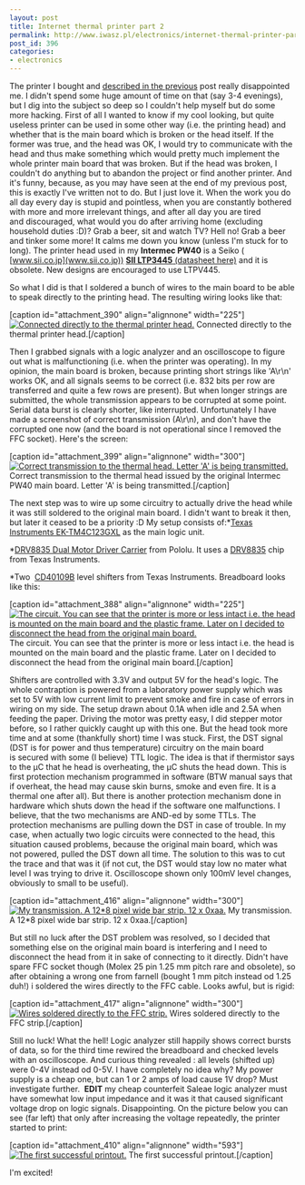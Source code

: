 ```yaml
---
layout: post
title: Internet thermal printer part 2
permalink: http://www.iwasz.pl/electronics/internet-thermal-printer-part-2/index.html
post_id: 396
categories: 
- electronics
---
```


The printer I bought and 
[described in the previous](http://www.iwasz.pl/electronics/internet-thermal-printer/) post really disappointed me. I didn't spend some huge amount of time on that (say 3-4 evenings), but I dig into the subject so deep so I couldn't help myself but do some more hacking. First of all I wanted to know if my cool looking, but quite useless printer can be used in some other way (i.e. the printing head) and whether that is the main board which is broken or the head itself. If the former was true, and the head was OK, I would try to communicate with the head and thus make something which would pretty much implement the whole printer main board that was broken. But if the head was broken, I couldn't do anything but to abandon the project or find another printer. And it's funny, because, as you may have seen at the end of my previous post, this is exactly I've written not to do. But I just love it. When the work you do all day every day is stupid and pointless, when you are constantly bothered with more and more irrelevant things, and after all day you are tired and discouraged, what would you do after arriving home (excluding household duties :D)? Grab a beer, sit and watch TV? Hell no! Grab a beer and tinker some more! It calms me down you know (unless I'm stuck for to long). The printer head used in my 
**Intermec PW40**
 is a Seiko (
[www.sii.co.jp](www.sii.co.jp)) 
[**SII 
LTP3445**
(datasheet here)](http://zival.ru/sites/default/files/download/ltp3445.pdf) and it is obsolete. New designs are encouraged to use LTPV445.

So what I did is that I soldered a bunch of wires to the main board to be able to speak directly to the printing head. The resulting wiring looks like that:

[caption id="attachment_390" align="alignnone" width="225"]
[![Connected directly to the thermal printer head.](http://www.iwasz.pl/wp-content/uploads/2014/07/IMG_20140708_010418-225x300.jpg)](http://www.iwasz.pl/wp-content/uploads/2014/07/IMG_20140708_010418.jpg) Connected directly to the thermal printer head.[/caption]


Then I grabbed signals with a logic analyzer and an oscilloscope to figure out what is malfunctioning (i.e. when the printer was operating). In my opinion, the main board is broken, because printing short strings like 'A\r\n' works OK, and all signals seems to be correct (i.e. 832 bits per row are transferred and quite a few rows are present). But when longer strings are submitted, the whole transmission appears to be corrupted at some point. Serial data burst is clearly shorter, like interrupted. Unfortunately I have made a screenshot of correct transmission (A\r\n), and don't have the corrupted one now (and the board is not operational since I removed the FFC socket). Here's the screen:

[caption id="attachment_399" align="alignnone" width="300"]
[![Correct transmission to the thermal head. Letter 'A' is being transmitted.](http://www.iwasz.pl/wp-content/uploads/2014/07/screenshot-300x183.png)](http://www.iwasz.pl/wp-content/uploads/2014/07/screenshot.png) Correct transmission to the thermal head issued by the original Intermec PW40 main board. Letter 'A' is being transmitted.[/caption]

The next step was to wire up some circuitry to actually drive the head while it was still soldered to the original main board. I didn't want to break it then, but later it ceased to be a priority :D My setup consists of:*[Texas Instruments EK-TM4C123GXL](http://www.ti.com/tool/ek-tm4c123gxl) as the main logic unit.

	
*[DRV8835 Dual Motor Driver Carrier](http://www.pololu.com/product/2135) from Pololu. It uses a 
[DRV8835](http://www.ti.com/product/drv8835) chip from Texas Instruments.

	
*Two 
[CD40109B](http://www.ti.com/product/cd40109b) level shifters from Texas Instruments.
Breadboard looks like this:

[caption id="attachment_388" align="alignnone" width="225"]
[![The circuit. You can see that the printer is more or less intact i.e. the head is mounted on the main board and the plastic frame. Later on I decided to disconnect the head from the original main board.](http://www.iwasz.pl/wp-content/uploads/2014/07/IMG_20140708_000707-225x300.jpg)](http://www.iwasz.pl/wp-content/uploads/2014/07/IMG_20140708_000707.jpg) The circuit. You can see that the printer is more or less intact i.e. the head is mounted on the main board and the plastic frame. Later on I decided to disconnect the head from the original main board.[/caption]

Shifters are controlled with 3.3V and output 5V for the head's logic. The whole contraption is powered from a laboratory power supply which was set to 5V with low current limit to prevent smoke and fire in case of errors in wiring on my side. The setup drawn about 0.1A when idle and 2.5A when feeding the paper. Driving the motor was pretty easy, I did stepper motor before, so I rather quickly caught up with this one. But the head took more time and at some (thankfully short) time I was stuck. First, the DST signal (DST is for power and thus temperature) circuitry on the main board is secured with some (I believe) TTL logic. The idea is that if thermistor says to the µC that he head is overheating, the µC shuts the head down. This is first protection mechanism programmed in software (BTW manual says that if overheat, the head may cause skin burns, smoke and even fire. It is a thermal one after all). But there is another protection mechanism done in hardware which shuts down the head if the software one malfunctions. I believe, that the two mechanisms are AND-ed by some TTLs. The protection mechanisms are pulling down the DST in case of trouble. In my case, when actually two logic circuits were connected to the head, this situation caused problems, because the original main board, which was not powered, pulled the DST down all time. The solution to this was to cut the trace and that was it (if not cut, the DST would stay low no mater what level I was trying to drive it. Oscilloscope shown only 100mV level changes, obviously to small to be useful).

[caption id="attachment_416" align="alignnone" width="300"]
[![My transmission. A 12*8 pixel wide bar strip. 12 x 0xaa.](http://www.iwasz.pl/wp-content/uploads/2014/07/screenshot1-300x183.png)](http://www.iwasz.pl/wp-content/uploads/2014/07/screenshot1.png) My transmission. A 12*8 pixel wide bar strip. 12 x 0xaa.[/caption]

But still no luck after the DST problem was resolved, so I decided that something else on the original main board is interfering and I need to disconnect the head from it in sake of connecting to it directly. Didn't have spare FFC socket though (Molex 25 pin 1.25 mm pitch rare and obsolete), so after obtaining a wrong one from farnell (bought 1 mm pitch instead od 1.25 duh!) i soldered the wires directly to the FFC cable. Looks awful, but is rigid:

[caption id="attachment_417" align="alignnone" width="300"]
[![Wires soldered directly to the FFC strip.](http://www.iwasz.pl/wp-content/uploads/2014/07/IMG_20140711_233318-300x225.jpg)](http://www.iwasz.pl/wp-content/uploads/2014/07/IMG_20140711_233318.jpg) Wires soldered directly to the FFC strip.[/caption]

Still no luck! What the hell! Logic analyzer still happily shows correct bursts of data, so for the third time rewired the breadboard and checked levels with an oscilloscope. And curious thing revealed : all levels (shifted up) were 0-4V instead od 0-5V. I have completely no idea why? My power supply is a cheap one, but can 1 or 2 amps of load cause 1V drop? Must investigate further. 
**EDIT**
 my cheap counterfeit Saleae logic analyzer must have somewhat low input impedance and it was it that caused significant voltage drop on logic signals. Disappointing. On the picture below you can see (far left) that only after increasing the voltage repeatedly, the printer started to print:

[caption id="attachment_410" align="alignnone" width="593"]
[![The first successful printout.](http://www.iwasz.pl/wp-content/uploads/2014/07/ltp3445-first-success-1024x215.jpg)](http://www.iwasz.pl/wp-content/uploads/2014/07/ltp3445-first-success.jpg) The first successful printout.[/caption]

I'm excited!